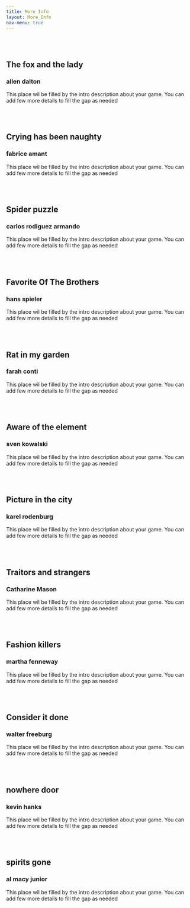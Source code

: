 ```yaml
---
title: More Info
layout: More_Info
nav-menu: true
---
```


<div id="main">
	<div class="inner">
        <section>
            <div class="blitzcontainer">
  <div class="blitzbox">
    <div class="img-box"  title="The fox and the lady"
         ><img src="https://source.unsplash.com/featured/?lady, fox" alt=""></div>
      <div class="contentPosition">    <br><br>
        <h2>The fox and the lady</h2>
        <h3>allen dalton</h3>
        <p>This place wil be filled by the intro description about your game. You can add few more details to fill
          the gap as needed </p>
    </div> 
    </div>
    <div class="blitzbox">
    <div class="img-box" title="Crying has been naughty">
	<img src="https://source.unsplash.com/featured/?dream, emotion, face" alt=""></div>
       <div class="contentPosition"><br><br>
        <h2>Crying has been naughty</h2>
        <h3>fabrice amant</h3>
        <p> This place wil be filled by the intro description about your game. You can add few more details to fill
          the gap as needed</p></div>
    </div>
  <div class="blitzbox">
  <div class="img-box" title="Spider puzzle">
  <img src="https://source.unsplash.com/featured/?puzzle, paint, insect" alt=""></div>
      <div class="contentPosition"><br><br>
        <h2>Spider puzzle</h2>
        <h3>carlos rodiguez armando</h3>
        <p>This place wil be filled by the intro description about your game. You can add few more details to fill
          the gap as needed</p></div>
		</div>
		<div class="blitzbox">
		<div class="img-box" title="Favorite of the brothers">
		<img src="https://source.unsplash.com/featured/?family, kids" alt=""></div>
      <div class="contentPosition"><br><br>
        <h2>Favorite Of The Brothers</h2>
        <h3>hans spieler</h3>
        <p>This place wil be filled by the intro description about your game. You can add few more details to fill
          the gap as needed</p></div>
    </div>
  <div class="blitzbox">
    <div class="img-box" title="Rat in my garden">
	<img src="https://source.unsplash.com/featured/?rat, garden, grass" alt=""></div>
    <div class="contentPosition"><br><br>
        <h2>Rat in my garden</h2>
        <h3>farah conti</h3>
        <p>This place wil be filled by the intro description about your game. You can add few more details to fill
          the gap as needed</p></div>
   </div>
  <div class="blitzbox">
    <div class="img-box" title="Aware of the element">
	<img src="https://source.unsplash.com/featured/?crowd, people" alt=""></div>
    <div class="contentPosition"><br><br>
        <h2>Aware of the element</h2>
        <h3>sven kowalski</h3>
        <p>This place wil be filled by the intro description about your game. You can add few more details to fill
          the gap as needed</p></div>
    </div>
  <div class="blitzbox">
    <div class="img-box" title="Picture in the city"><img src="https://source.unsplash.com/featured/?architecture, buildings" alt=""></div>
      <div class="contentPosition"><br><br>
        <h2>Picture in the city</h2>
        <h3>karel rodenburg</h3>
        <p>This place wil be filled by the intro description about your game. You can add few more details to fill
          the gap as needed
        </p></div>
    </div>
  <div class="blitzbox">
    <div class="img-box" title="Traitors and strangers"><img src="https://source.unsplash.com/featured/?politics, war" alt=""></div>
      <div class="contentPosition"><br><br>
        <h2>Traitors and strangers</h2>
        <h3>Catharine Mason</h3>
        <p>This place wil be filled by the intro description about your game. You can add few more details to fill
          the gap as needed
        </p></div>
    </div>
   <div class="blitzbox">
    <div class="img-box" title="Fashion killers" 
         ><img src="https://source.unsplash.com/featured/?fashion, clothing" alt=""></div>
      <div class="contentPosition"><br><br>
        <h2>Fashion killers</h2>
        <h3>martha fenneway</h3>
        <p>This place wil be filled by the intro description about your game. You can add few more details to fill
          the gap as needed
         </p></div>
    </div>
     <div class="blitzbox">
    <div class="img-box" title="Consider it done" 
         ><img src="https://source.unsplash.com/featured/?computer, apps" alt=""></div>
      <div class="contentPosition"><br><br>
        <h2>Consider it done</h2>
        <h3>walter freeburg</h3>
        <p>This place wil be filled by the intro description about your game. You can add few more details to fill
          the gap as needed
           </p></div>
    </div>
       <div class="blitzbox">
    <div class="img-box" title="nowhere door" 
         ><img src="https://source.unsplash.com/featured/?wood, furniture" alt=""></div>
      <div class="contentPosition"><br><br>
        <h2>nowhere door</h2>
        <h3>kevin hanks</h3>
        <p>This place wil be filled by the intro description about your game. You can add few more details to fill
          the gap as needed </p></div>
    </div>
         <div class="blitzbox">
    <div class="img-box" title="spirits gone" 
         ><img src="https://source.unsplash.com/featured/?sports, adventure, hiking" alt=""></div>
      <div class="contentPosition"><br><br>
        <h2>spirits gone</h2>
        <h3>al macy junior</h3>
        <p>This place wil be filled by the intro description about your game. You can add few more details to fill
          the gap as needed
           </p>
          </div>
    </div>
</div>
